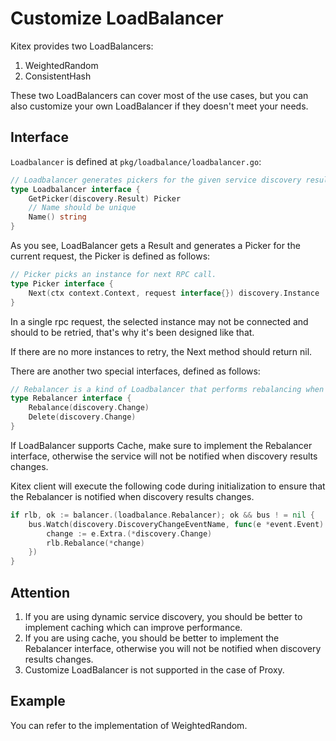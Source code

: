 # Customize LoadBalancer

Kitex provides two LoadBalancers:

1. WeightedRandom
2. ConsistentHash

These two LoadBalancers can cover most of the use cases, but you can also customize your own LoadBalancer if they doesn't meet your needs.

## Interface

`Loadbalancer` is defined at `pkg/loadbalance/loadbalancer.go`:

```go
// Loadbalancer generates pickers for the given service discovery result.
type Loadbalancer interface {
	GetPicker(discovery.Result) Picker
    // Name should be unique
    Name() string
}
```

As you see, LoadBalancer gets a Result and generates a Picker for the current request, the Picker is defined as follows:

```go
// Picker picks an instance for next RPC call.
type Picker interface {
	Next(ctx context.Context, request interface{}) discovery.Instance
}
```

In a single rpc request, the selected instance may not be connected and should to be retried, that's why it's been designed like that.

If there are no more instances to retry, the Next method should return nil.

There are another two special interfaces, defined as follows:

```go
// Rebalancer is a kind of Loadbalancer that performs rebalancing when the result of service discovery changes.
type Rebalancer interface {
	Rebalance(discovery.Change)
	Delete(discovery.Change)
}
```

If LoadBalancer supports Cache, make sure to implement the Rebalancer interface, otherwise the service will not be notified when discovery results changes.

Kitex client will execute the following code during initialization to ensure that the Rebalancer is notified when discovery results changes.

```go
if rlb, ok := balancer.(loadbalance.Rebalancer); ok && bus ! = nil {
    bus.Watch(discovery.DiscoveryChangeEventName, func(e *event.Event) {
        change := e.Extra.(*discovery.Change)
        rlb.Rebalance(*change)
    })
}
```

## Attention

1. If you are using dynamic service discovery, you should be better to implement caching which can improve performance.
2. If you are using cache, you should be better to implement the Rebalancer interface, otherwise you will not be notified when discovery results changes.
3. Customize LoadBalancer is not supported in the case of Proxy.

## Example

You can refer to the implementation of WeightedRandom.
